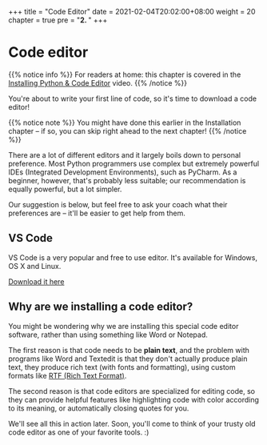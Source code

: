 +++
title = "Code Editor"
date = 2021-02-04T20:02:00+08:00
weight = 20
chapter = true
pre = "<b>2. </b>"
+++
# Code editor

{{% notice info %}}
For readers at home: this chapter is covered in the [Installing Python & Code Editor](https://www.youtube.com/watch?v=pVTaqzKZCdA&t=4m43s) video.
{{% /notice %}}

You're about to write your first line of code, so it's time to download a code editor!

{{% notice note %}}
You might have done this earlier in the Installation chapter – if so, you can skip right ahead to the next chapter!
{{% /notice %}}

There are a lot of different editors and it largely boils down to personal preference. Most Python programmers use complex but extremely powerful IDEs \(Integrated Development Environments\), such as PyCharm. As a beginner, however, that's probably less suitable; our recommendation is equally powerful, but a lot simpler.

Our suggestion is below, but feel free to ask your coach what their preferences are – it'll be easier to get help from them.

## VS Code

VS Code is a very popular and free to use editor. It's available for Windows, OS X and Linux.

[Download it here](https://code.visualstudio.com/)

## Why are we installing a code editor?

You might be wondering why we are installing this special code editor software, rather than using something like Word or Notepad.

The first reason is that code needs to be **plain text**, and the problem with programs like Word and Textedit is that they don't actually produce plain text, they produce rich text \(with fonts and formatting\), using custom formats like [RTF \(Rich Text Format\)](https://en.wikipedia.org/wiki/Rich_Text_Format).

The second reason is that code editors are specialized for editing code, so they can provide helpful features like highlighting code with color according to its meaning, or automatically closing quotes for you.

We'll see all this in action later. Soon, you'll come to think of your trusty old code editor as one of your favorite tools. :\)
